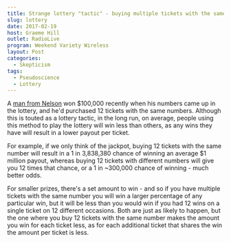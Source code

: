 ```yaml
---
title: Strange lottery "tactic" - buying multiple tickets with the same numbers
slug: lottery
date: 2017-02-19
host: Graeme Hill
outlet: RadioLive
program: Weekend Variety Wireless
layout: Post
categories:
  - Skepticism
tags:
  - Pseudoscience
  - Lottery
---
```


A [man from Nelson](http://www.stuff.co.nz/nelson-mail/news/89413403/nelson-man-wins-over-100000-by-playing-same-numbers-multiple-times-on-lotto-ticket) won $100,000 recently when his numbers came up in the lottery, and he'd purchased 12 tickets with the same numbers. Although this is touted as a lottery tactic, in the long run, on average, people using this method to play the lottery will win less than others, as any wins they have will result in a lower payout per ticket.

<!-- more -->

For example, if we only think of the jackpot, buying 12 tickets with the same number will result in a 1 in 3,838,380 chance of winning an average $1 million payout, whereas buying 12 tickets with different numbers will give you 12 times that chance, or a 1 in ~300,000 chance of winning - much better odds.

For smaller prizes, there's a set amount to win - and so if you have multiple tickets with the same number you will win a larger percentage of any particular win, but it will be less than you would win if you had 12 wins on a single ticket on 12 different occasions. Both are just as likely to happen, but the one where you buy 12 tickets with the same number makes the amount you win for each ticket less, as for each additional ticket that shares the win the amount per ticket is less.
